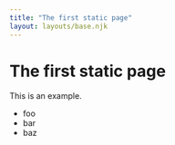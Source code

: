 ```yaml
---
title: "The first static page"
layout: layouts/base.njk
---
```


# The first static page

This is an example.

* foo
* bar
* baz
